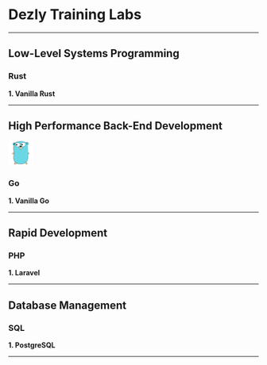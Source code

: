 # Dezly Training Labs
_______________________________________________________________________________

## Low-Level Systems Programming

### Rust
**1. Vanilla Rust**

_______________________________________________________________________________


## High Performance Back-End Development

<img src="https://raw.githubusercontent.com/dezly-macauley/image-hub/main/go.svg" width="50" height="50" />

### Go
**1. Vanilla Go**

_______________________________________________________________________________

## Rapid Development

### PHP
**1. Laravel**
_______________________________________________________________________________

## Database Management

### SQL
**1. PostgreSQL**
_______________________________________________________________________________
